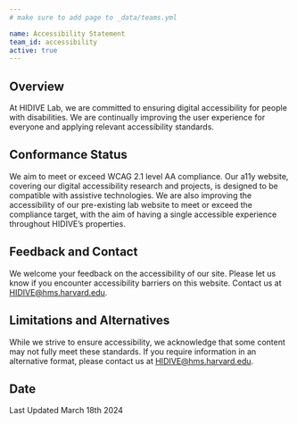 ```yaml
---
# make sure to add page to _data/teams.yml

name: Accessibility Statement
team_id: accessibility
active: true
---
```


## Overview

At HIDIVE Lab, we are committed to ensuring digital accessibility for people with disabilities. We are continually improving the user experience for everyone and applying relevant accessibility standards.

## Conformance Status

We aim to meet or exceed WCAG 2.1 level AA compliance. Our a11y website, covering our digital accessibility research and projects, is designed to be compatible with assistive technologies. We are also improving the accessibility of our pre-existing lab website to meet or exceed the compliance target, with the aim of having a single accessible experience throughout HIDIVE’s properties.

## Feedback and Contact

<!-- you'll want to at least provide an email address for contact, but adding multiple forms of support including contact form, phone number, or another method of contact is encouraged where feasible. -->

We welcome your feedback on the accessibility of our site. Please let us know if you encounter accessibility barriers on this website. Contact us at HIDIVE@hms.harvard.edu.

## Limitations and Alternatives

While we strive to ensure accessibility, we acknowledge that some content may not fully meet these standards. If you require information in an alternative format, please contact us at HIDIVE@hms.harvard.edu.

## Date

Last Updated March 18th 2024